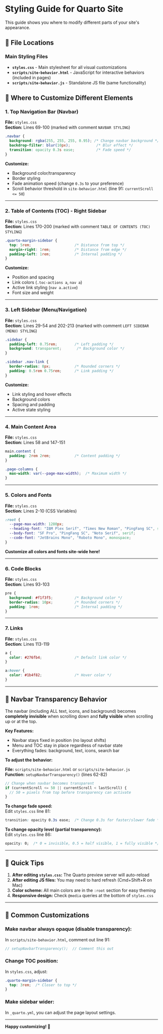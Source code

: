 # Styling Guide for Quarto Site

This guide shows you where to modify different parts of your site's appearance.

## 📁 File Locations

### Main Styling Files
- **`styles.css`** - Main stylesheet for all visual customizations
- **`scripts/site-behavior.html`** - JavaScript for interactive behaviors (included in pages)
- **`scripts/site-behavior.js`** - Standalone JS file (same functionality)

## 🎨 Where to Customize Different Elements

### 1. **Top Navigation Bar (Navbar)**
**File:** `styles.css`  
**Section:** Lines 69-100 (marked with comment `NAVBAR STYLING`)

```css
.navbar { 
  background: rgba(255, 255, 255, 0.95); /* Change navbar background */
  backdrop-filter: blur(10px);            /* Blur effect */
  transition: opacity 0.3s ease;          /* Fade speed */
}
```

**Customize:**
- Background color/transparency
- Border styling
- Fade animation speed (change `0.3s` to your preference)
- Scroll behavior threshold in `site-behavior.html` (line 91: `currentScroll <= 50`)

---

### 2. **Table of Contents (TOC)** - Right Sidebar
**File:** `styles.css`  
**Section:** Lines 170-200 (marked with comment `TABLE OF CONTENTS (TOC) STYLING`)

```css
.quarto-margin-sidebar { 
  top: 5rem;                    /* Distance from top */
  margin-right: 1rem;           /* Distance from edge */
  padding-left: 1rem;           /* Internal padding */
}
```

**Customize:**
- Position and spacing
- Link colors (`.toc-actions a`, `nav a`)
- Active link styling (`nav a.active`)
- Font size and weight

---

### 3. **Left Sidebar (Menu/Navigation)**
**File:** `styles.css`  
**Section:** Lines 29-54 and 202-213 (marked with comment `LEFT SIDEBAR (MENU) STYLING`)

```css
.sidebar { 
  padding-left: 0.75rem;        /* Left padding */
  background: transparent;       /* Background color */
}

.sidebar .nav-link {
  border-radius: 8px;           /* Rounded corners */
  padding: 0.5rem 0.75rem;      /* Link padding */
}
```

**Customize:**
- Link styling and hover effects
- Background colors
- Spacing and padding
- Active state styling

---

### 4. **Main Content Area**
**File:** `styles.css`  
**Section:** Lines 58 and 147-151

```css
main.content { 
  padding: 2rem 2rem;           /* Content padding */
}

.page-columns { 
  max-width: var(--page-max-width);  /* Maximum width */
}
```

---

### 5. **Colors and Fonts**
**File:** `styles.css`  
**Section:** Lines 2-10 (CSS Variables)

```css
:root {
  --page-max-width: 1280px;
  --heading-font: "IBM Plex Serif", "Times New Roman", "PingFang SC", serif;
  --body-font: "SF Pro", "PingFang SC", "Noto Serif", serif;
  --code-font: "JetBrains Mono", "Roboto Mono", monospace;
}
```

**Customize all colors and fonts site-wide here!**

---

### 6. **Code Blocks**
**File:** `styles.css`  
**Section:** Lines 93-103

```css
pre {
  background: #f1f3f5;          /* Background color */
  border-radius: 10px;          /* Rounded corners */
  padding: 1rem;                /* Internal padding */
}
```

---

### 7. **Links**
**File:** `styles.css`  
**Section:** Lines 113-119

```css
a {
  color: #276fb4;               /* Default link color */
}

a:hover {
  color: #1b4f82;               /* Hover color */
}
```

---

## 🔧 Navbar Transparency Behavior

The navbar (including ALL text, icons, and background) becomes **completely invisible** when scrolling down and **fully visible** when scrolling up or at the top.

**Key Features:**
- Navbar stays fixed in position (no layout shifts)
- Menu and TOC stay in place regardless of navbar state
- Everything fades: background, text, icons, search bar

**To adjust the behavior:**

**File:** `scripts/site-behavior.html` or `scripts/site-behavior.js`  
**Function:** `setupNavbarTransparency()` (lines 62-82)

```javascript
// Change when navbar becomes transparent
if (currentScroll <= 50 || currentScroll < lastScroll) {
  // 50 = pixels from top before transparency can activate
}
```

**To change fade speed:**  
Edit `styles.css` line 81:
```css
transition: opacity 0.3s ease;  /* Change 0.3s for faster/slower fade */
```

**To change opacity level (partial transparency):**  
Edit `styles.css` line 86:
```css
opacity: 0;  /* 0 = invisible, 0.5 = half visible, 1 = fully visible */
```

---

## 📝 Quick Tips

1. **After editing `styles.css`:** The Quarto preview server will auto-reload
2. **After editing JS files:** You may need to hard refresh (Cmd+Shift+R on Mac)
3. **Color scheme:** All main colors are in the `:root` section for easy theming
4. **Responsive design:** Check `@media` queries at the bottom of `styles.css`

---

## 🎯 Common Customizations

### Make navbar always opaque (disable transparency):
In `scripts/site-behavior.html`, comment out line 91:
```javascript
// setupNavbarTransparency();  // Comment this out
```

### Change TOC position:
In `styles.css`, adjust:
```css
.quarto-margin-sidebar { 
  top: 3rem;  /* Closer to top */
}
```

### Make sidebar wider:
In `_quarto.yml`, you can adjust the page layout settings.

---

**Happy customizing! 🎨**
